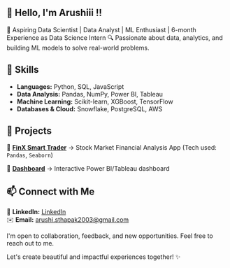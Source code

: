 ## 👋 Hello, I'm Arushiii !!

🎯 Aspiring Data Scientist | Data Analyst | ML Enthusiast | 6-month Experience as Data Science Intern 
🔍 Passionate about data, analytics, and building ML models to solve real-world problems.

## 🚀 Skills  
- **Languages:** Python, SQL, JavaScript  
- **Data Analysis:** Pandas, NumPy, Power BI, Tableau  
- **Machine Learning:** Scikit-learn, XGBoost, TensorFlow  
- **Databases & Cloud:** Snowflake, PostgreSQL, AWS  


## 📌 Projects  
🔹 **[FinX Smart Trader](https://stock-price-valuation-calculator-ekt6bqpvbmtcj3xenfzfvu.streamlit.app/)** → Stock Market Financial Analysis App (Tech used: `Pandas`, `Seaborn`)  

🔹 **[Dashboard](GitHub_Link)** → Interactive Power BI/Tableau dashboard


## 📫 Connect with Me  
💼 **LinkedIn:** [LinkedIn](https://www.linkedin.com/in/arushi-sthapak/)  
✉️ **Email:** arushi.sthapak2003@gmail.com

I'm open to collaboration, feedback, and new opportunities. Feel free to reach out to me.

Let's create beautiful and impactful experiences together! ✨
 


